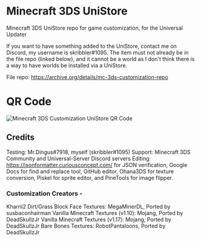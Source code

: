 # Minecraft 3DS UniStore
Minecraft 3DS UniStore repo for game customization, for the Universal Updater

If you want to have something added to the UniStore, contact me on Discord, my username is skribbler#1095. The item must not already be in the file repo (linked below), and it cannot be a world as I don't think there is a way to have worlds be installed via a UniStore.

File repo: https://archive.org/details/mc-3ds-customization-repo

# QR Code
![Minecraft 3DS Customization UniStore QR Code](https://github.com/susbaconhairman/mc-3ds-unistore/blob/main/qr_code_300x300.png?raw=true)

## Credits
Testing: Mr.Dingus#7918, myself (skribbler#1095)
Support: Minecraft 3DS Community and Universal-Server Discord servers
Editing: https://jsonformatter.curiousconcept.com/ for JSON verification, Google Docs for find and replace tool, GitHub editor, Ohana3DS for texture conversion, Piskel for sprite editor, and PineTools for image flipper.

### Customization Creators -
Kharrii2 Dirt/Grass Block Face Textures: MegaMinerDL, Ported by susbaconhairman
Vanilla Minecraft Textures (v1.10): Mojang, Ported by DeadSkullzJr
Vanilla Minecraft Textures (v1.17): Mojang, Ported by DeadSkullzJr
Bare Bones Textures: RobotPantaloons, Ported by DeadSkullzJr
